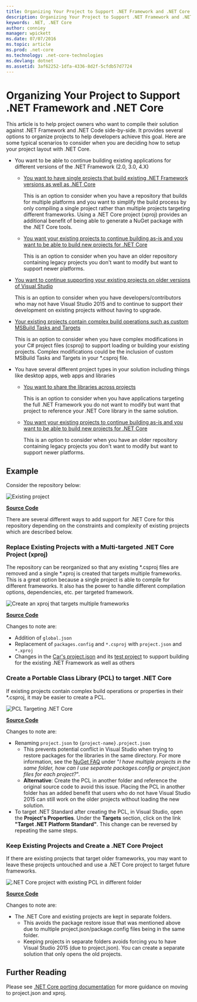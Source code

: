 ```yaml
---
title: Organizing Your Project to Support .NET Framework and .NET Core
description: Organizing Your Project to Support .NET Framework and .NET Core
keywords: .NET, .NET Core
author: conniey
manager: wpickett
ms.date: 07/07/2016
ms.topic: article
ms.prod: .net-core
ms.technology: .net-core-technologies
ms.devlang: dotnet
ms.assetid: 3af62252-1dfa-4336-8d2f-5cfdb57d7724
---
```


# Organizing Your Project to Support .NET Framework and .NET Core

This article is to help project owners who want to compile their solution against .NET Framework and .NET Code side-by-side.  It provides several options to organize projects to help developers achieve this goal.  Here are some typical scenarios to consider when you are deciding how to setup your project layout with .NET Core.

* You want to be able to continue building existing applications for different versions of the .NET Framework (2.0, 3.0, 4.X)
    * [You want to have single projects that build existing .NET Framework versions as well as .NET Core][option-xproj]
      
      This is an option to consider when you have a repository that builds for multiple platforms and you want to simplify the build process by only compiling a single project rather than multiple projects targeting different frameworks.  Using a .NET Core project (xproj) provides an additional benefit of being able to generate a NuGet package with the .NET Core tools.
    * [You want your existing projects to continue building as-is and you want to be able to build new projects for .NET Core][option-xproj-folder]
      
      This is an option to consider when you have an older repository containing legacy projects you don't want to modify but want to support newer platforms.
* [You want to continue supporting your existing projects on older versions of Visual Studio][option-xproj-folder]
  
  This is an option to consider when you have developers/contributors who may not have Visual Studio 2015 and to continue to support their development on existing projects without having to upgrade.
* [Your existing projects contain complex build operations such as custom MSBuild Tasks and Targets][option-pcl]

  This is an option to consider when you have complex modifications in your C# project files (csproj) to support loading or building your existing projects.  Complex modifications could be the inclusion of custom MSBuild Tasks and Targets in your *.csproj file.
* You have several different project types in your solution including things like desktop apps, web apps and libraries
    * [You want to share the libraries across projects][option-pcl]

      This is an option to consider when you have applications targeting the full .NET Framework you do not want to modify but want that project to reference your .NET Core library in the same solution.
    * [You want your existing projects to continue building as-is and you want to be able to build new projects for .NET Core][option-xproj-folder]

      This is an option to consider when you have an older repository containing legacy projects you don't want to modify but want to support newer platforms.

## Example

Consider the repository below:

![][example-initial-project]

[**Source Code**][example-initial-project-code]

There are several different ways to add support for .NET Core for this repository depending on the constraints and complexity of existing projects which are described below.

### Replace Existing Projects with a Multi-targeted .NET Core Project (xproj)

The repository can be reorganized so that any existing *.csproj files are removed and a single *.xproj is created that targets multiple frameworks.  This is a great option because a single project is able to compile for different frameworks.  It also has the power to handle different compilation options, dependencies, etc. per targeted framework.

![][example-xproj]

[**Source Code**][example-xproj-code]

Changes to note are:
* Addition of `global.json`
* Replacement of `packages.config` and `*.csproj` with `project.json` and `*.xproj`
* Changes in the [Car's project.json][example-xproj-projectjson] and its [test project][example-xproj-projectjson-test] to support building for the existing .NET Framework as well as others

### Create a Portable Class Library (PCL) to target .NET Core

If existing projects contain complex build operations or properties in their *.csproj, it may be easier to create a PCL.

![][example-pcl]

[**Source Code**][example-pcl-code]

Changes to note are:
*  Renaming `project.json` to `{project-name}.project.json`
    * This prevents potential conflict in Visual Studio when trying to restore packages for the libraries in the same directory. For more information, see the [NuGet FAQ](https://docs.nuget.org/consume/nuget-faq#working-with-packages) under "_I have multiple projects in the same folder, how can I use separate packages.config or project.json files for each project?_".
    *  **Alternative**: Create the PCL in another folder and reference the original source code to avoid this issue.  Placing the PCL in another folder has an added benefit that users who do not have Visual Studio 2015 can still work on the older projects without loading the new solution.
*  To target .NET Standard after creating the PCL, in Visual Studio, open the **Project's Properties**. Under the **Targets** section, click on the link **"Target .NET Platform Standard"**.  This change can be reversed by repeating the same steps.

### Keep Existing Projects and Create a .NET Core Project

If there are existing projects that target older frameworks, you may want to leave these projects untouched and use a .NET Core project to target future frameworks.

![][example-xproj-different-folder]

[**Source Code**][example-xproj-different-code]

Changes to note are:
* The .NET Core and existing projects are kept in separate folders.
    * This avoids the package restore issue that was mentioned above due to multiple project.json/package.config files being in the same folder.
    * Keeping projects in separate folders avoids forcing you to have Visual Studio 2015 (due to project.json).  You can create a separate solution that only opens the old projects.

## Further Reading

Please see [.NET Core porting documentation][porting-doc] for more guidance on moving to project.json and xproj.

[sln-only-netcore-projects]: ../tutorials/using-on-windows#a-solution-using-only-net-core-projects
[porting-doc]: index.md
[example-initial-project]: _static/project.png "Existing project"
[example-initial-project-code]: ../../../samples/core-projects/libraries/migrate-library/

[example-xproj]: _static/project.xproj.png "Create an xproj that targets multiple frameworks"
[example-xproj-code]: ../../../samples/core-projects/libraries/migrate-library-xproj/
[example-xproj-projectjson]: ../../../samples/core-projects/libraries/migrate-library-xproj/src/Car/project.json
[example-xproj-projectjson-test]: ../../../samples/core-projects/libraries/migrate-library-xproj/tests/Car.Tests/project.json

[example-xproj-different-folder]: _static/project.xproj.different.png ".NET Core project with existing PCL in different folder"
[example-xproj-different-code]: ../../../samples/core-projects/libraries/migrate-library-xproj-keep-csproj/

[example-pcl]: _static/project.pcl.png "PCL Targeting .NET Core"
[example-pcl-code]: ../../../samples/core-projects/libraries/migrate-library-pcl

[option-xproj]: #replace-existing-projects-with-a-multi-targeted-net-core-project-xproj
[option-pcl]: #create-a-portable-class-library-pcl-to-target-net-core
[option-xproj-folder]: #keep-existing-projects-and-create-a-net-core-project